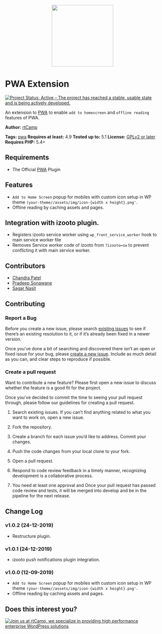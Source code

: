 <p align="center">
<a href="https://rtcamp.com/" target="_blank"><img width="200"src="https://rtcamp.com/wp-content/themes/rtcamp-v9/assets/img/site-logo-black.svg"></a>
</p>

# PWA Extension

[![Project Status: Active – The project has reached a stable, usable state and is being actively developed.](https://www.repostatus.org/badges/latest/active.svg)](https://www.repostatus.org/#active)

An extension to [PWA](https://wordpress.org/plugins/pwa/) to enable `add to homescreen` and `offline reading` features of PWA.

**Author:** [rtCamp](https://github.com/rtCamp/)

**Tags:** [pwa](https://wordpress.org/plugins/tags/pwa)
**Requires at least:** 4.9
**Tested up to:** 5.1
**License:** [GPLv2 or later](http://www.gnu.org/licenses/gpl-2.0.html)
**Requires PHP:** 5.4+

## Requirements

- The Official [PWA](https://wordpress.org/plugins/pwa/) Plugin

## Features

- `Add to Home Screen` popup for mobiles with custom icon setup in WP theme `(your-theme//assets/img/icon-{width x height}.png'`.
- Offline reading by caching assets and pages.

## Integration with izooto plugin.

- Registers izooto service worker using `wp_front_service_worker` hook to main service worker file
- Removes Service worker code of izooto from `?izooto=sw` to prevent conflicting it with main service worker.

## Contributors
- [Chandra Patel](https://github.com/chandrapatel/)
- [Pradeep Sonawane](https://github.com/pradeep910/)
- [Sagar Nasit](https://github.com/sagarnasit/)

## Contributing

### Report a Bug

Before you create a new issue, please search [existing issues](https://github.com/rtCamp/pwa-extension/issues) to see if there’s an existing resolution to it, or if it’s already been fixed in a newer version.

Once you’ve done a bit of searching and discovered there isn’t an open or fixed issue for your bug, please [create a new issue](https://github.com/rtCamp/pwa-extension/issues/new). Include as much detail as you can, and clear steps to reproduce if possible.

### Create a pull request

Want to contribute a new feature? Please first open a new issue to discuss whether the feature is a good fit for the project.

Once you've decided to commit the time to seeing your pull request through, please follow our guidelines for creating a pull request.

1. Search existing issues. If you can’t find anything related to what you want to work on, open a new issue.

1. Fork the repository.

1. Create a branch for each issue you’d like to address. Commit your changes.

1. Push the code changes from your local clone to your fork.

1. Open a pull request.

1. Respond to code review feedback in a timely manner, recognizing development is a collaborative process.

1. You need at least one approval and Once your pull request has passed code review and tests, it will be merged into develop and be in the pipeline for the next release.


## Change Log

### v1.0.2 (24-12-2019)

- Restructure plugin.

### v1.0.1 (24-12-2019)

- izooto push notifications plugin integration.

### v1.0.0 (12-09-2019)

- `Add to Home Screen` popup for mobiles with custom icon setup in WP theme `(your-theme//assets/img/icon-{width x height}.png'`.
- Offline reading by caching assets and pages.

## Does this interest you?

<a href="https://rtcamp.com/"><img src="https://rtcamp.com/wp-content/uploads/2019/04/github-banner@2x.png" alt="Join us at rtCamp, we specialize in providing high performance enterprise WordPress solutions"></a>
